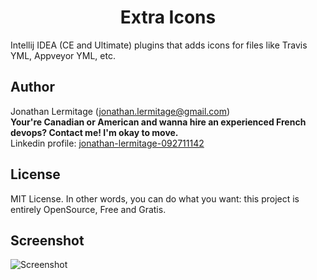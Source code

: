 <h1 align="center">
    Extra Icons
</h1>

Intellij IDEA (CE and Ultimate) plugins that adds icons for files like Travis YML, Appveyor YML, etc.

## Author

Jonathan Lermitage (<jonathan.lermitage@gmail.com>)  
**Your're Canadian or American and wanna hire an experienced French devops? Contact me! I'm okay to move.**  
Linkedin profile: [jonathan-lermitage-092711142](https://www.linkedin.com/in/jonathan-lermitage-092711142/)

## License

MIT License. In other words, you can do what you want: this project is entirely OpenSource, Free and Gratis.

## Screenshot

![Screenshot](https://raw.githubusercontent.com/jonathanlermitage/intellij-extra-icons-plugin/master/misc/screenshots/intellijidea-ce.png)
